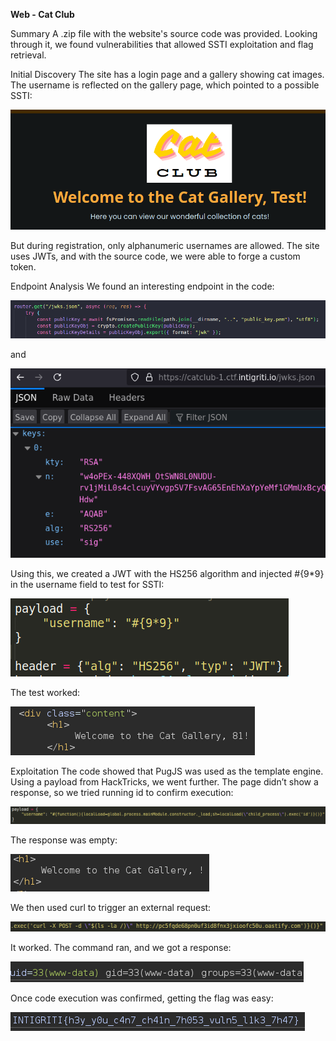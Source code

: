**Web - Cat Club**

Summary
A .zip file with the website's source code was provided. Looking through it, we found vulnerabilities that allowed SSTI exploitation and flag retrieval.


Initial Discovery
The site has a login page and a gallery showing cat images. The username is reflected on the gallery page, which pointed to a possible SSTI:

![test](Images/20241116214032.png)

But during registration, only alphanumeric usernames are allowed. The site uses JWTs, and with the source code, we were able to forge a custom token.

Endpoint Analysis
We found an interesting endpoint in the code:

![test](Images/20241116214439.png) 

and

![test](Images/20241116214456.png)

Using this, we created a JWT with the HS256 algorithm and injected #{9*9} in the username field to test for SSTI:

![test](Images/20241116214654.png)

The test worked:

![test](Images/20241116214859.png)

Exploitation
The code showed that PugJS was used as the template engine. Using a payload from HackTricks, we went further. The page didn’t show a response, so we tried running id to confirm execution:

![test](Images/20241116215217.png)

The response was empty:

![test](Images/20241116215239.png)

We then used curl to trigger an external request:

![test](Images/20241116215537.png)

It worked. The command ran, and we got a response:

![test](Images/20241116215517.png)

Once code execution was confirmed, getting the flag was easy:

![test](Images/20241116215724.png)
